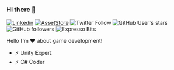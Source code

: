 ### Hi there 👋
[![Linkedin](https://img.shields.io/badge/Linkedin-blue?style=flat-square&logo=linkedin)](www.linkedin.com/in/rafael-morais-correa-b1ab7a81/)
[![AssetStore](https://img.shields.io/badge/Unity_Asset_Store-black?style=flat-square&logo=unity)](assetstore.unity.com/publishers/39910)
![Twitter Follow](https://img.shields.io/twitter/follow/scriptsengineer?style=flat-square&logo=twitter)
![GitHub User's stars](https://img.shields.io/github/stars/scriptsengineer?style=flat-square&logo=github)
![GitHub followers](https://img.shields.io/github/followers/scriptsengineer?style=flat-square&logo=github)
![Expresso Bits](https://img.shields.io/badge/Expresso_Bits-red?link=expressobits.com.br&style=flat-square&logo=web)

Hello I'm ❤️ about game development!

- ⚡ Unity Expert
- ⚡ C# Coder

<!--
**ScriptsEngineer/ScriptsEngineer** is a ✨ _special_ ✨ repository because its `README.md` (this file) appears on your GitHub profile.


- 🔭 I’m currently working on ...
- 🌱 I’m currently learning ...
- 👯 I’m looking to collaborate on ...
- 🤔 I’m looking for help with ...
- 💬 Ask me about ...
- 📫 How to reach me: ...
- 😄 Pronouns: ...
- ⚡ Fun fact: ...
-->
